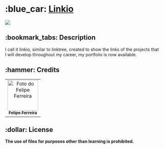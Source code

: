 <h1>:blue_car: <a href="https://linkiofelipe.netlify.app/"> Linkio </a></h1>

<div style="display: inline_block">

<img src ="https://lh3.googleusercontent.com/fife/AAbDypArFvVSSt2kq_zCHpdpdFIonYlrZdGK1vmcD60WTrWgKLbk9xyWCPwyZHDMicnD0v5MDgraMxzSr3QHscKWf-0NVLd7wqIlCg9Pr39hRQl_WLzh9DsTY4vuofB_WCUHW7Wz1_0We4EaUW1NtkKQ30dbRE5eTRwYl3UtHZTOnEn2ywPGYzJ1iZ-nVd9ggiy0Xbedg_mR9NyhmLqZoXDt81E2BCi-2nhawGRl0exwuQgg_sCq6yanb8GxHaJsgUPmIiTJJpKPwzFc5QbNfBH0rPGGagcI_qKt4Z_Qh6gSJQHkf4KFSjzf8HSI8OuzGrMUSF1GcDHIvQCL815HUWPwwtYoX-S2Vo2_FKpiZPSDc0pDzW4Ca08YCA63lSvqfDgNbkE81ydwnjVCJ2k4XgkBl9HrufVtQ8Tq4ex_WouBhxO2qfg2oQ29DmSrAbk-35La90RrHqOjzozkbHl1UfTSfFxkieSpZJ-OquXnii7c1POPYvRVXKo9kleza492tK_DBxLJC4A0sYrD4hR_nulqTEcYjr9ZiG_EBWAZyJAbePP4Ta4p46Bb6grx5hlMkPz_zsyYEFc9OU_2hJOjbqDoHTtCbU_YlTZXM-SswMN26MiZ1AO9p7pX5-z0JCxEziBmEnxDQDIBoOXRmXoCcaRpKcVgy4pXR7Eo5ksm46cXd2depMLf6KDvH86xqPtDgSdKrCrrSRwPjSUK8s8Z_e9dxfoxEa5E4S3Hsvy_mYGgQHpOmEuFxs40jxtZ5vw21KbrhuAYNeJScrOvZSCytqryvaYWhzZ7bTjpUHE6ePs4DUuA21VbpXQBbqqwFL4Zk6Jhj4yx9YqCWiMDSXrtnMt4m18tzYi3YK10r02tuX66iZIxPsOcbtP0RHVE5C3qF9LAsADQx0W__oFjWAg_cNnlae1CGw65SsQEFMcVWmJ3138W634Faz1HwA5DSHYSOQTkR_2lJAOwljC8yjIgmFHOmFOW-DjPMRVAuehe-kE8sArMxElEI44T4pjUpOEtYDuM59KqEsNhfqNDwDjAtUAvORU5TzOZxqxvp7CgzYvqus4_BpQlQ3ZMwOd1Rur9atw2SWcOcrysvRQqVIABpJunIat2Iiv3cfEtSWrqPP2tTmoUVmR7VZumU6H_fUdH6M8Afj9AGciPafbQiKlao9qJh9X3rphTVoncBrrOaNoH03MU-lEKCjxgC-QNJMgj4BJyCwdkq-2FZ_bzjJczkqYx3_wmWc5_LNV0TWgKxRrZPQgRFP0oGTpuWrTc-Z5k9FTPYoEVVek5FhOJo-HOVWU7hrCMdQnrdjVOXCq37wQmhXfLHBBisPlnkOwAENTfkGTg9CQ15T3IaSwfTcAkFLnlGs5RxaVp7g70iZptm6uVnc_wkOqHDPVT8r4fvTB28tZU6PIKBQ-9Wep49HgQbiHjkzfr46RmAzjE8gWLjsMs4O6NaoFCCF4OX1ZTO-OcVtVe5uXFw_B1UpxR9fm246v1ZoyE5CNf8kRle9ghOBG66Xagl54bQQjELwg=w1365-h616">
  
</div>

<h2>:bookmark_tabs: Description</h2>
<p>I call it linkio, similar to linktree, created to show the links of the projects that I will develop throughout my career, my portfolio is now available.</p>

<h2>:hammer: Credits</h2>
<table>
  <tr>
    <td align="center">
      <a href="https://github.com/brfelipeferreira">
        <img src="https://avatars.githubusercontent.com/brfelipeferreira" width="100px;" alt="Foto do Felipe Ferreira"/><br>
        <sub>
          <b>Felipe Ferreira</b>
        </sub>
      </a>
    </td>
  </tr>
</table>

<h2>:dollar: License</h2>
<b>The use of files for purposes other than learning is prohibited.</b>
